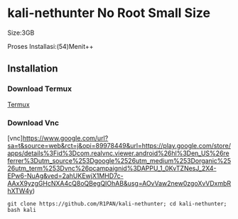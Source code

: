 # kali-nethunter No Root Small Size

Size:3GB

Proses Installasi:(54)Menit++

## Installation
### Download Termux
[Termux](https://f-droid.org/repo/com.termux_118.apk)
### Download Vnc
[vnc]https://www.google.com/url?sa=t&source=web&rct=j&opi=89978449&url=https://play.google.com/store/apps/details%3Fid%3Dcom.realvnc.viewer.android%26hl%3Den_US%26referrer%3Dutm_source%253Dgoogle%2526utm_medium%253Dorganic%2526utm_term%253Dvnc%26pcampaignid%3DAPPU_1_0KvTZNesJ_2X4-EPw6-NuAg&ved=2ahUKEwjX1MHD7c-AAxX9yzgGHcNXA4cQ8oQBegQIOhAB&usg=AOvVaw2new0zgoXvVDxmbRhXTW4y)
```
git clone https://github.com/R1PAN/kali-nethunter; cd kali-nethunter; bash kali
```

